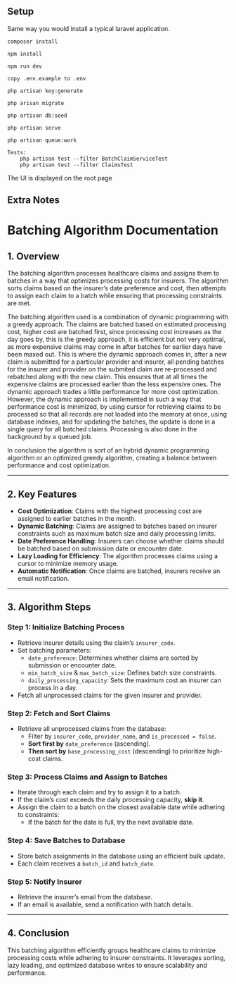 


## Setup

Same way you would install a typical laravel application.

    composer install

    npm install

    npm run dev

    copy .env.example to .env
    
    php artisan key:generate

    php arisan migrate

    php artisan db:seed

    php artisan serve

    php artisan queue:work

    Tests:
        php artisan test --filter BatchClaimServiceTest
        php artisan test --filter ClaimsTest
The UI is displayed on the root page

## Extra Notes
# **Batching Algorithm Documentation**

## **1. Overview**
The batching algorithm processes healthcare claims and assigns them to batches in a way that optimizes processing costs for insurers. The algorithm sorts claims based on the insurer’s date preference and cost, then attempts to assign each claim to a batch while ensuring that processing constraints are met.

The batching algorithm used is a combination of dynamic programming with a greedy approach. The claims are batched based on estimated processing cost, higher cost are batched first, since processing cost increases as the day goes by, this is the greedy approach, it is efficient but not very optimal, as more expensive claims may come in after batches for earlier days have been maxed out. This is where the dynamic approach comes in, after a new claim is submitted for a particular provider and insurer, all pending batches for the insurer and provider on the submited claim are re-processed and rebatched along with the new claim. This ensures that at all times the expensive claims are processed earlier than the less expensive ones. The dynamic approach trades a little performance for more cost optimization. However, the dynamic approach is implemented in such a way that performance cost is minimized, by using cursor for retrieving claims to be processed so that all records are not loaded into the memory at once, using database indexes, and for updating the batches, the update is done in a single query for all batched claims. Processing is also done in the background by a queued job.

In conclusion the algorithm is sort of an hybrid dynamic programming algorithm or an optimized greedy algorithm, creating a balance between performance and cost optimization.

---

## **2. Key Features**
- **Cost Optimization**: Claims with the highest processing cost are assigned to earlier batches in the month.
- **Dynamic Batching**: Claims are assigned to batches based on insurer constraints such as maximum batch size and daily processing limits.
- **Date Preference Handling**: Insurers can choose whether claims should be batched based on submission date or encounter date.
- **Lazy Loading for Efficiency**: The algorithm processes claims using a cursor to minimize memory usage.
- **Automatic Notification**: Once claims are batched, insurers receive an email notification.

---

## **3. Algorithm Steps**

### **Step 1: Initialize Batching Process**
- Retrieve insurer details using the claim’s `insurer_code`.
- Set batching parameters:
  - `date_preference`: Determines whether claims are sorted by submission or encounter date.
  - `min_batch_size` & `max_batch_size`: Defines batch size constraints.
  - `daily_processing_capacity`: Sets the maximum cost an insurer can process in a day.
- Fetch all unprocessed claims for the given insurer and provider.

### **Step 2: Fetch and Sort Claims**
- Retrieve all unprocessed claims from the database:
  - Filter by `insurer_code`, `provider_name`, and `is_processed = false`.
  - **Sort first by** `date_preference` (ascending).
  - **Then sort by** `base_processing_cost` (descending) to prioritize high-cost claims.

### **Step 3: Process Claims and Assign to Batches**
- Iterate through each claim and try to assign it to a batch.
- If the claim’s cost exceeds the daily processing capacity, **skip it**.
- Assign the claim to a batch on the closest available date while adhering to constraints:
  - If the batch for the date is full, try the next available date.

### **Step 4: Save Batches to Database**
- Store batch assignments in the database using an efficient bulk update.
- Each claim receives a `batch_id` and `batch_date`.

### **Step 5: Notify Insurer**
- Retrieve the insurer’s email from the database.
- If an email is available, send a notification with batch details.

---

## **4. Conclusion**
This batching algorithm efficiently groups healthcare claims to minimize processing costs while adhering to insurer constraints. It leverages sorting, lazy loading, and optimized database writes to ensure scalability and performance.





